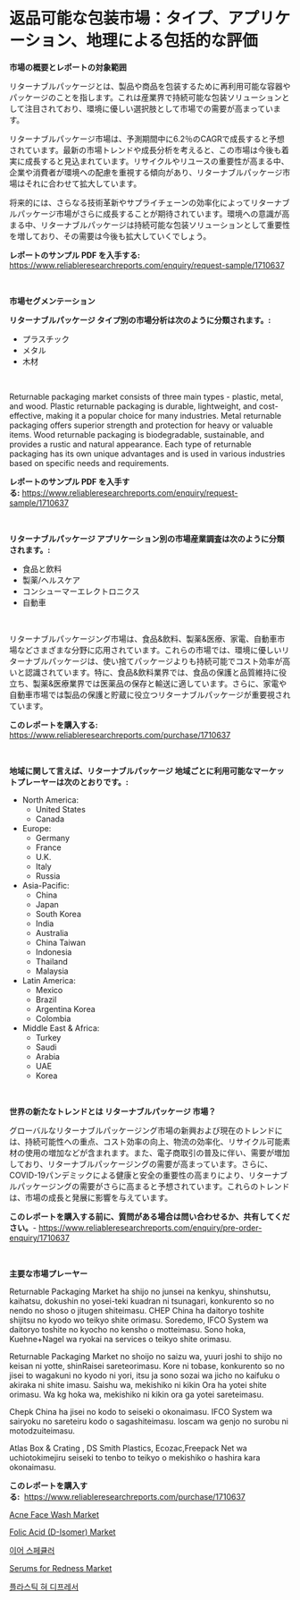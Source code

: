 <p><h1>返品可能な包装市場：タイプ、アプリケーション、地理による包括的な評価</h1></p><p><strong>市場の概要とレポートの対象範囲</strong></p>
<p><p>リターナブルパッケージとは、製品や商品を包装するために再利用可能な容器やパッケージのことを指します。これは産業界で持続可能な包装ソリューションとして注目されており、環境に優しい選択肢として市場での需要が高まっています。</p><p>リターナブルパッケージ市場は、予測期間中に6.2％のCAGRで成長すると予想されています。最新の市場トレンドや成長分析を考えると、この市場は今後も着実に成長すると見込まれています。リサイクルやリユースの重要性が高まる中、企業や消費者が環境への配慮を重視する傾向があり、リターナブルパッケージ市場はそれに合わせて拡大しています。</p><p>将来的には、さらなる技術革新やサプライチェーンの効率化によってリターナブルパッケージ市場がさらに成長することが期待されています。環境への意識が高まる中、リターナブルパッケージは持続可能な包装ソリューションとして重要性を増しており、その需要は今後も拡大していくでしょう。</p></p>
<p><strong>レポートのサンプル PDF を入手する:</strong> <a href="https://www.reliableresearchreports.com/enquiry/request-sample/1710637">https://www.reliableresearchreports.com/enquiry/request-sample/1710637</a></p>
<p>&nbsp;</p>
<p><strong>市場セグメンテーション</strong></p>
<p><strong>リターナブルパッケージ タイプ別の市場分析は次のように分類されます。:</strong></p>
<p><ul><li>プラスチック</li><li>メタル</li><li>木材</li></ul></p>
<p>&nbsp;</p>
<p><p>Returnable packaging market consists of three main types - plastic, metal, and wood. Plastic returnable packaging is durable, lightweight, and cost-effective, making it a popular choice for many industries. Metal returnable packaging offers superior strength and protection for heavy or valuable items. Wood returnable packaging is biodegradable, sustainable, and provides a rustic and natural appearance. Each type of returnable packaging has its own unique advantages and is used in various industries based on specific needs and requirements.</p></p>
<p><strong>レポートのサンプル PDF を入手する:</strong>&nbsp;<a href="https://www.reliableresearchreports.com/enquiry/request-sample/1710637">https://www.reliableresearchreports.com/enquiry/request-sample/1710637</a></p>
<p>&nbsp;</p>
<p><strong> リターナブルパッケージ アプリケーション別の市場産業調査は次のように分類されます。:</strong></p>
<p><ul><li>食品と飲料</li><li>製薬/ヘルスケア</li><li>コンシューマーエレクトロニクス</li><li>自動車</li></ul></p>
<p>&nbsp;</p>
<p><p>リターナブルパッケージング市場は、食品&飲料、製薬&医療、家電、自動車市場などさまざまな分野に応用されています。これらの市場では、環境に優しいリターナブルパッケージは、使い捨てパッケージよりも持続可能でコスト効率が高いと認識されています。特に、食品&飲料業界では、食品の保護と品質維持に役立ち、製薬&医療業界では医薬品の保存と輸送に適しています。さらに、家電や自動車市場では製品の保護と貯蔵に役立つリターナブルパッケージが重要視されています。</p></p>
<p><strong>このレポートを購入する:</strong>&nbsp; <a href="https://www.reliableresearchreports.com/purchase/1710637">https://www.reliableresearchreports.com/purchase/1710637</a></p>
<p>&nbsp;</p>
<p><strong>地域に関して言えば、リターナブルパッケージ 地域ごとに利用可能なマーケットプレーヤーは次のとおりです。:</strong></p>
<p><ul>
    <li>
        North America:
        <ul>
            <li>United States</li>
            <li>Canada</li>
        </ul>
    </li>
    <li>
        Europe:
        <ul>
            <li>Germany</li>
            <li>France</li>
            <li>U.K.</li>
            <li>Italy</li>
            <li>Russia</li>
        </ul>
    </li>
    <li>
        Asia-Pacific:
        <ul>
            <li>China</li>
            <li>Japan</li>
            <li>South Korea</li>
            <li>India</li>
            <li>Australia</li>
            <li>China Taiwan</li>
            <li>Indonesia</li>
            <li>Thailand</li>
            <li>Malaysia</li>
        </ul>
    </li>
    <li>
        Latin America:
        <ul>
            <li>Mexico</li>
            <li>Brazil</li>
            <li>Argentina Korea</li>
            <li>Colombia</li>
        </ul>
    </li>
    <li>
        Middle East & Africa:
        <ul>
            <li>Turkey</li>
            <li>Saudi</li>
            <li>Arabia</li>
            <li>UAE</li>
            <li>Korea</li>
        </ul>
    </li>
    </ul></p>
<p>&nbsp;</p>
<p><strong>世界の新たなトレンドとは リターナブルパッケージ 市場？</strong></p>
<p><p>グローバルなリターナブルパッケージング市場の新興および現在のトレンドには、持続可能性への重点、コスト効率の向上、物流の効率化、リサイクル可能素材の使用の増加などが含まれます。また、電子商取引の普及に伴い、需要が増加しており、リターナブルパッケージングの需要が高まっています。さらに、COVID-19パンデミックによる健康と安全の重要性の高まりにより、リターナブルパッケージングの需要がさらに高まると予想されています。これらのトレンドは、市場の成長と発展に影響を与えています。</p></p>
<p><strong>このレポートを購入する前に、質問がある場合は問い合わせるか、共有してください。</strong>- <a href="https://www.reliableresearchreports.com/enquiry/pre-order-enquiry/1710637">https://www.reliableresearchreports.com/enquiry/pre-order-enquiry/1710637</a></p>
<p>&nbsp;</p>
<p><strong>主要な市場プレーヤー</strong></p>
<p><p>Returnable Packaging Market ha shijo no junsei na kenkyu, shinshutsu, kaihatsu, dokushin no yosei-teki kuadran ni tsunagari, konkurento so no nendo no shoso o jitugen shiteimasu. CHEP China ha daitoryo toshite shijitsu no kyodo wo teikyo shite orimasu. Soredemo, IFCO System wa daitoryo toshite no kyocho no kensho o motteimasu. Sono hoka, Kuehne+Nagel wa ryokai na services o teikyo shite orimasu.</p><p>Returnable Packaging Market no shoijo no saizu wa, yuuri joshi to shijo no keisan ni yotte, shinRaisei sareteorimasu. Kore ni tobase, konkurento so no jisei to wagakuni no kyodo ni yori, itsu ja sono sozai wa jicho no kaifuku o akiraka ni shite imasu. Saishu wa, mekishiko ni kikin Ora ha yotei shite orimasu. Wa kg hoka wa, mekishiko ni kikin ora ga yotei sareteimasu.</p><p>Chepk China ha jisei no kodo to seiseki o okonaimasu. IFCO System wa sairyoku no sareteiru kodo o sagashiteimasu. loscam wa genjo no surobu ni motodzuiteimasu.</p><p>Atlas Box & Crating , DS Smith Plastics, Ecozac,Freepack Net wa uchiotokimejiru seiseki to tenbo to teikyo o mekishiko o hashira kara okonaimasu.</p></p>
<p><strong>このレポートを購入する:</strong>&nbsp;&nbsp;<a href="https://www.reliableresearchreports.com/purchase/1710637">https://www.reliableresearchreports.com/purchase/1710637</a></p>
<p><p><a href="https://view.publitas.com/reportprime-1/global-acne-face-wash-market-size-and-market-trends-insights-and-projections-from-2024-to-2031/">Acne Face Wash Market</a></p><p><a href="https://cautious-neon-760.notion.site/Folic-Acid-D-Isomer-Market-Centers-on-Aspects-such-as-Market-Growth-Market-Share-Market-Opportun-54423c19233a4466ad23f015ebae3f18">Folic Acid (D-Isomer) Market</a></p><p><a href="https://medium.com/@nicolereedvwb97hdh8byvmyr/%EA%B7%80-%EB%8F%84%EA%B5%AC-%EC%8B%9C%EC%9E%A5-%EB%8F%99%ED%96%A5%EA%B3%BC-%EC%8B%9C%EC%9E%A5-%EB%B6%84%EC%84%9D%EC%9D%80-2024-2031%EB%85%84-%EA%B8%B0%EA%B0%84%EC%9D%84-%EC%98%88%EC%B8%A1%ED%95%A9%EB%8B%88%EB%8B%A4-1abefc29e0f8">이어 스페큘러</a></p><p><a href="https://view.publitas.com/reportprime-1/global-serums-for-redness-market-size-and-market-trends-insights-and-projections-from-2024-to-2031/">Serums for Redness Market</a></p><p><a href="https://medium.com/@nicolereedvwb97hdh8byvmyr/%ED%94%8C%EB%9D%BC%EC%8A%A4%ED%8B%B1-%ED%98%93%EB%B0%94%EB%8B%A5-%EC%A7%84%EC%A0%95%EC%9E%90-%EC%8B%9C%EC%9E%A5-%EA%B7%9C%EB%AA%A8%EA%B0%80-%EA%B8%80%EB%A1%9C%EB%B2%8C-%EC%82%B0%EC%97%85%EC%97%90%EC%84%9C-%EC%B5%9C%EA%B3%A0%EC%9D%98-%EB%A7%88%EC%BC%80%ED%8C%85-%EC%B1%84%EB%84%90%EC%9D%84-%EB%B3%B4%EC%97%AC%EC%A4%8D%EB%8B%88%EB%8B%A4-5955b2dc2127">플라스틱 혀 디프레서</a></p></p>